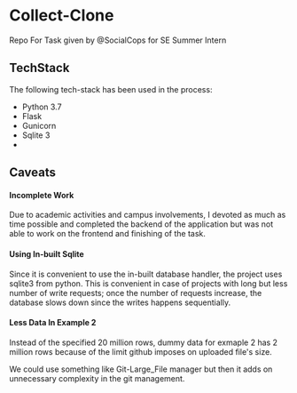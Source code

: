 # Collect-Clone
Repo For Task given by @SocialCops for SE Summer Intern

## TechStack

The following tech-stack has been used in the process:

- Python 3.7
- Flask
- Gunicorn
- Sqlite 3
- 


## Caveats

#### Incomplete Work

Due to academic activities and campus involvements, I devoted as much as time possible and completed the backend of the application but was not able to work on the
frontend and finishing of the task.


#### Using In-built Sqlite

Since it is convenient to use the in-built database handler,
the project uses sqlite3 from python. This is convenient in case of projects
with long but less number of write requests; once the number of requests
increase, the database slows down since the writes happens sequentially.

#### Less Data In Example 2

Instead of the specified 20 million rows, dummy data for exmaple 2 has 2 million rows because of the limit github imposes on uploaded file's size.

We could use something like Git-Large_File manager but then it adds on unnecessary complexity in the git management.
